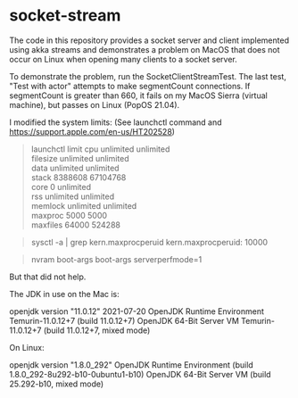 # socket-stream

The code in this repository provides a socket server and client implemented using akka streams
and demonstrates a problem on MacOS that does not occur on Linux
when opening many clients to a socket server.

To demonstrate the problem, run the SocketClientStreamTest. 
The last test, "Test with actor" attempts to make segmentCount connections.
If segmentCount is greater than 660, it fails on my MacOS Sierra (virtual machine),
but passes on Linux (PopOS 21.04).

I modified the system limits: (See launchctl command and https://support.apple.com/en-us/HT202528)

>  launchctl limit
cpu         unlimited      unlimited      
filesize    unlimited      unlimited      
data        unlimited      unlimited      
stack       8388608        67104768       
core        0              unlimited      
rss         unlimited      unlimited      
memlock     unlimited      unlimited      
maxproc     5000           5000           
maxfiles    64000          524288     

> sysctl -a | grep kern.maxprocperuid
kern.maxprocperuid: 10000

> nvram boot-args
boot-args	serverperfmode=1

But that did not help.

The JDK in use on the Mac is: 

openjdk version "11.0.12" 2021-07-20
OpenJDK Runtime Environment Temurin-11.0.12+7 (build 11.0.12+7)
OpenJDK 64-Bit Server VM Temurin-11.0.12+7 (build 11.0.12+7, mixed mode)

On Linux:

openjdk version "1.8.0_292"
OpenJDK Runtime Environment (build 1.8.0_292-8u292-b10-0ubuntu1-b10)
OpenJDK 64-Bit Server VM (build 25.292-b10, mixed mode)
